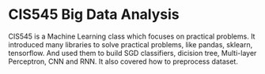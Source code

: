 # CIS545 Big Data Analysis
CIS545 is a Machine Learning class which focuses on practical problems. It introduced many libraries to solve practical problems, like pandas, sklearn, tensorflow. And used them to build SGD classifiers, dicision tree,  Multi-layer Perceptron, CNN and RNN. It also covered how to preprocess dataset.